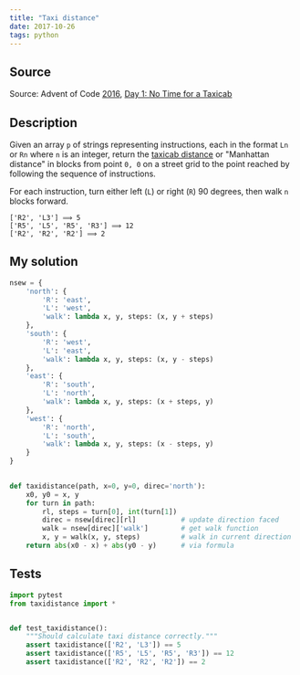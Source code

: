 ```yaml
---
title: "Taxi distance"
date: 2017-10-26
tags: python
---
```


## Source

Source: Advent of Code [2016](http://adventofcode.com/2016),
[Day 1: No Time for a Taxicab](http://adventofcode.com/2016/day/1)


## Description

Given an array `p` of strings representing instructions, each 
in the format `Ln`  or `Rn` where `n` is an integer,
return the [taxicab distance] or "Manhattan distance" in blocks
from point `0, 0` on a street grid to the point reached by
following the sequence of instructions.

For each instruction, turn either left (`L`) or right (`R`)
90 degrees, then walk `n` blocks forward.

```
['R2', 'L3'] ⟹ 5
['R5', 'L5', 'R5', 'R3'] ⟹ 12
['R2', 'R2', 'R2'] ⟹ 2
```

[taxicab distance]: https://en.wikipedia.org/wiki/Taxicab_geometry


## My solution

```py
nsew = {
    'north': {
        'R': 'east',
        'L': 'west', 
        'walk': lambda x, y, steps: (x, y + steps)
    },
    'south': {
        'R': 'west', 
        'L': 'east',
        'walk': lambda x, y, steps: (x, y - steps)
    },
    'east': {
        'R': 'south',
        'L': 'north',
        'walk': lambda x, y, steps: (x + steps, y)
    },
    'west': {
        'R': 'north',
        'L': 'south',
        'walk': lambda x, y, steps: (x - steps, y)
    }
}

        
def taxidistance(path, x=0, y=0, direc='north'):
    x0, y0 = x, y
    for turn in path:
        rl, steps = turn[0], int(turn[1])
        direc = nsew[direc][rl]           # update direction faced
        walk = nsew[direc]['walk']        # get walk function
        x, y = walk(x, y, steps)          # walk in current direction
    return abs(x0 - x) + abs(y0 - y)      # via formula
```


## Tests

```py
import pytest
from taxidistance import *


def test_taxidistance():
    """Should calculate taxi distance correctly."""
    assert taxidistance(['R2', 'L3']) == 5
    assert taxidistance(['R5', 'L5', 'R5', 'R3']) == 12
    assert taxidistance(['R2', 'R2', 'R2']) == 2
```
